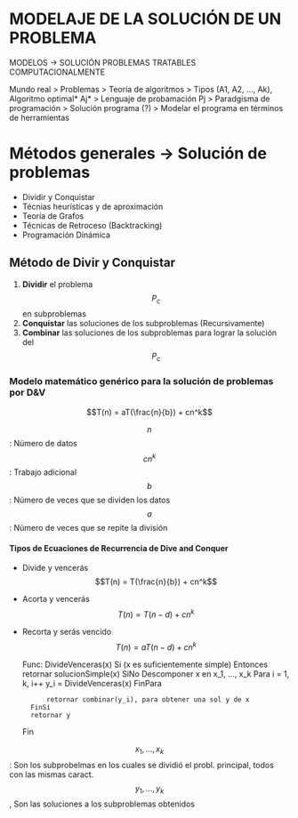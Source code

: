 # MODELAJE DE LA SOLUCIÓN DE UN PROBLEMA

MODELOS -> SOLUCIÓN PROBLEMAS TRATABLES COMPUTACIONALMENTE

Mundo real > Problemas > Teoría de algoritmos > Tipos (A1, A2, ..., Ak), Algoritmo optimal* Aj* > Lenguaje de probamación Pj > Paradgisma de programación > Solución programa (?) > Modelar el programa en términos de herramientas

# Métodos generales → Solución de problemas
- Dividir y Conquistar
- Técnias heurísticas y de aproximación
- Teoría de Grafos
- Técnicas de Retroceso (Backtracking)
- Programación Dinámica

## Método de Divir y Conquistar
1. **Dividir** el problema $$P_c$$ en subproblemas
2. **Conquistar** las soluciones de los subproblemas (Recursivamente)
3. **Combinar** las soluciones de los subproblemas para lograr la solución del $$P_c$$

### Modelo matemático genérico para la solución de problemas por D&V
$$T(n) = aT(\frac{n}{b}) + cn^k$$

$$n$$: Número de datos
$$cn^k$$: Trabajo adicional
$$b$$: Número de veces que se dividen los datos
$$a$$: Número de veces que se repite la división

#### Tipos de Ecuaciones de Recurrencia de Dive and Conquer
- Divide y vencerás
$$T(n) = T(\frac{n}{b}) + cn^k$$
- Acorta y vencerás
$$T(n)= T(n - d) + cn^k$$
- Recorta y serás vencido
$$T(n) = aT(n - d) + cn^k$$


    Func: DivideVenceras(x)
        Si (x es suficientemente simple) Entonces
            retornar solucionSimple(x)
        SiNo
            Descomponer x en x_1, ..., x_k
            Para i = 1, k, i++
                y_i = DivideVenceras(x)
            FinPara
            
            retornar combinar(y_i), para obtener una sol y de x
        FinSi
        retornar y
    Fin

$$x_1, ..., x_k$$: Son los subprobelmas en los cuales se dividió el probl. principal, todos con las mismas caract.
$$y_1, ..., y_k$$, Son las soluciones a los subproblemas obtenidos